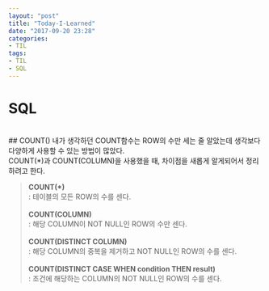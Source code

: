 ```yaml
---
layout: "post"
title: "Today-I-Learned"
date: "2017-09-20 23:28"
categories:
- TIL
tags:
- TIL
- SQL
---
```


# SQL
<br/>
## COUNT()
내가 생각하던 COUNT함수는 ROW의 수만 세는 줄 알았는데 생각보다 다양하게 사용할 수 있는 방법이 많았다. <br/>
COUNT(*)과 COUNT(COLUMN)을 사용했을 때, 차이점을 새롭게 알게되어서 정리하려고 한다.<br/>

> **COUNT(*)** <br/>
> : 테이블의 모든 ROW의 수를 센다.<br/><br/>
> **COUNT(COLUMN)** <br/>
> : 해당 COLUMN이 NOT NULL인 ROW의 수만 센다.<br/><br/>
> **COUNT(DISTINCT COLUMN)** <br/>
> : 해당 COLUMN의 중복을 제거하고 NOT NULL인 ROW의 수를 센다.<br/><br/>
> **COUNT(DISTINCT CASE WHEN condition THEN result)** <br/>
> : 조건에 해당하는 COLUMN의 NOT NULL인 ROW의 수를 센다.<br/>
